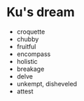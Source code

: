 # Ku's dream

- croquette
- chubby
- fruitful
- encompass
- holistic
- breakage
- delve
- unkempt, disheveled
- attest
